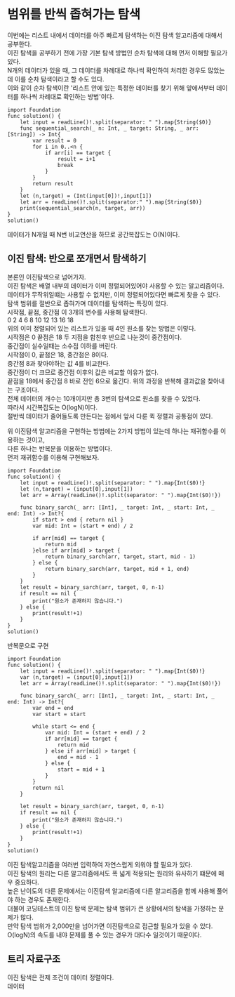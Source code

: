 # 범위를 반씩 좁혀가는 탐색
이번에는 리스트 내에서 데이터를 아주 빠르게 탐색하는 이진 탐색 알고리즘에 대해서 공부한다.   
이진 탐색을 공부하기 전에 가장 기본 탐색 방법인 순차 탐색에 대해 먼저 이해할 필요가 있다.   
N개의 데이터가 있을 때, 그 데이터를 차례대로 하나씩 확인하여 처리한 경우도 많았는데 이를 순차 탐색이라고 할 수도 있다.   
이와 같이 순차 탐색이란 '리스트 안에 있는 특정한 데이터를 찾기 위해 앞에서부터 데이터를 하나씩 차례대로 확인하는 방법'이다. 
```
import Foundation
func solution() {
    let input = readLine()!.split(separator: " ").map{String($0)}
    func sequential_search(_ n: Int, _ target: String, _ arr: [String]) -> Int{
        var result = 0
        for i in 0..<n {
            if arr[i] == target {
                result = i+1
                break
            }
        }
        return result
    }
    let (n,target) = (Int(input[0])!,input[1])
    let arr = readLine()!.split(separator:" ").map{String($0)}
    print(sequential_search(n, target, arr))
}
solution()
```
데이터가 N개일 때 N번 비교연산을 하므로 공간복잡도는 O(N)이다.   
   
## 이진 탐색: 반으로 쪼개면서 탐색하기
본론인 이진탐색으로 넘어가자.   
이진 탐색은 배열 내부의 데이터가 이미 정렬되어있어야 사용할 수 있는 알고리즘이다.   
데이터가 무작위일떄는 사용할 수 없지만, 이미 정렬되어있다면 빠르게 찾을 수 있다.   
탐색 범위를 절반으로 좁혀가며 데이터를 탐색하는 특징이 있다.   
시작점, 끝점, 중간점 이 3개의 변수를 사용해 탐색한다.   
0 2 4 6 8 10 12 13 16 18   
위의 이미 정렬되어 있는 리스트가 있을 때 4인 원소를 찾는 방법은 이렇다.   
시작점은 0 끝점은 18 두 지점을 합친후 반으로 나눈것이 중간점이다.   
중간점이 실수일때는 소수점 이하를 버린다.   
시작점이 0, 끝점은 18, 중간점은 8이다.   
중간점 8과 찾아야하는 값 4를 비교한다.   
중간점이 더 크므로 중간점 이후의 값은 비교할 이유가 없다.   
끝점을 18에서 중간점 8 바로 전인 6으로 옮긴다.
위의 과정을 반복해 결과값을 찾아내는 구조이다.   
전체 데이터의 개수는 10개이지만 총 3번의 탐색으로 원소를 찾을 수 있었다.   
따라서 시간복잡도는 O(logN)이다.   
절반씩 데이터가 줄어들도록 만든다는 점에서 앞서 다룬 퀵 정렬과 공통점이 있다.   
   
위 이진탐색 알고리즘을 구현하는 방법에는 2가지 방법이 있는데 하나는 재귀함수를 이용하는 것이고,   
다른 하나는 반복문을 이용하는 방법이다.   
먼저 재귀함수를 이용해 구현해보자.   
```
import Foundation
func solution() {
    let input = readLine()!.split(separator: " ").map{Int($0)!}
    let (n,target) = (input[0],input[1])
    let arr = Array(readLine()!.split(separator: " ").map{Int($0)!})
    
    func binary_sarch(_ arr: [Int], _ target: Int, _ start: Int, _ end: Int) -> Int?{
        if start > end { return nil }
        var mid: Int = (start + end) / 2
        
        if arr[mid] == target {
            return mid
        }else if arr[mid] > target {
            return binary_sarch(arr, target, start, mid - 1)
        } else {
            return binary_sarch(arr, target, mid + 1, end)
        }
    }
    let result = binary_sarch(arr, target, 0, n-1)
    if result == nil {
        print("원소가 존재하지 않습니다.")
    } else {
        print(result!+1)
    }
}
solution()
```
   
반복문으로 구현   
```
import Foundation
func solution() {
    let input = readLine()!.split(separator: " ").map{Int($0)!}
    var (n,target) = (input[0],input[1])
    let arr = Array(readLine()!.split(separator: " ").map{Int($0)!})
    
    func binary_sarch(_ arr: [Int], _ target: Int, _ start: Int, _ end: Int) -> Int?{
        var end = end
        var start = start
        
        while start <= end {
            var mid: Int = (start + end) / 2
            if arr[mid] == target {
                return mid
            } else if arr[mid] > target {
                end = mid - 1
            } else {
                start = mid + 1
            }
        }
        return nil
    }
    
    let result = binary_sarch(arr, target, 0, n-1)
    if result == nil {
        print("원소가 존재하지 않습니다.")
    } else {
        print(result!+1)
    }
}
solution()
```
이진 탐색알고리즘을 여러번 입력하여 자연스럽게 외워야 할 필요가 있다.   
이진 탐색의 원리는 다른 알고리즘에서도 폭 넓게 적용되는 원리와 유사하기 떄문에 매우 중요하다.   
높은 난이도의 다른 문제에서는 이진탐색 알고리즘에 다른 알고리즘을 함께 사용해 풀어야 하는 경우도 존재한다.   
더불어 코딩테스트의 이진 탐색 문제는 탐색 범위가 큰 상황에서의 탐색을 가정하는 문제가 많다.   
만약 탐색 범위가 2,000만을 넘어가면 이진탐색으로 접근할 필요가 있을 수 있다.   
O(logN)의 속도를 내야 문제를 풀 수 있는 경우가 대다수 일것이기 때문이다.   
   
## 트리 자료구조
이진 탐색은 전제 조건이 데이터 정렬이다.   
데이터 
